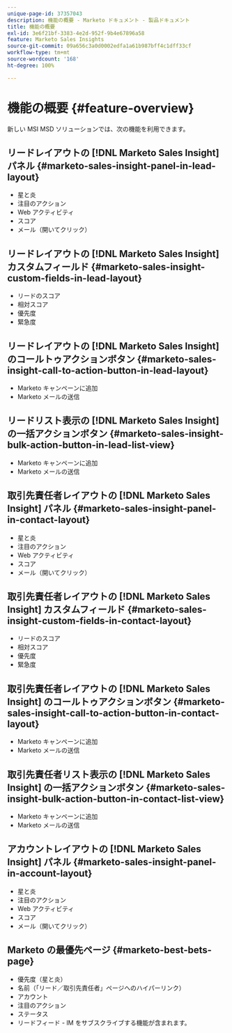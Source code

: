```yaml
---
unique-page-id: 37357043
description: 機能の概要 - Marketo ドキュメント - 製品ドキュメント
title: 機能の概要
exl-id: 3e6f21bf-3383-4e2d-952f-9b4e67896a58
feature: Marketo Sales Insights
source-git-commit: 09a656c3a0d0002edfa1a61b987bff4c1dff33cf
workflow-type: tm+mt
source-wordcount: '168'
ht-degree: 100%

---
```


# 機能の概要 {#feature-overview}

新しい MSI MSD ソリューションでは、次の機能を利用できます。

## リードレイアウトの [!DNL Marketo Sales Insight] パネル  {#marketo-sales-insight-panel-in-lead-layout}

* 星と炎
* 注目のアクション
* Web アクティビティ
* スコア
* メール（開いてクリック）

## リードレイアウトの [!DNL Marketo Sales Insight] カスタムフィールド  {#marketo-sales-insight-custom-fields-in-lead-layout}

* リードのスコア
* 相対スコア
* 優先度
* 緊急度

## リードレイアウトの [!DNL Marketo Sales Insight] のコールトゥアクションボタン  {#marketo-sales-insight-call-to-action-button-in-lead-layout}

* Marketo キャンペーンに追加
* Marketo メールの送信

## リードリスト表示の [!DNL Marketo Sales Insight] の一括アクションボタン  {#marketo-sales-insight-bulk-action-button-in-lead-list-view}

* Marketo キャンペーンに追加
* Marketo メールの送信

## 取引先責任者レイアウトの [!DNL Marketo Sales Insight] パネル  {#marketo-sales-insight-panel-in-contact-layout}

* 星と炎
* 注目のアクション
* Web アクティビティ
* スコア
* メール（開いてクリック）

## 取引先責任者レイアウトの [!DNL Marketo Sales Insight] カスタムフィールド  {#marketo-sales-insight-custom-fields-in-contact-layout}

* リードのスコア
* 相対スコア
* 優先度
* 緊急度

## 取引先責任者レイアウトの [!DNL Marketo Sales Insight] のコールトゥアクションボタン  {#marketo-sales-insight-call-to-action-button-in-contact-layout}

* Marketo キャンペーンに追加
* Marketo メールの送信

## 取引先責任者リスト表示の [!DNL Marketo Sales Insight] の一括アクションボタン  {#marketo-sales-insight-bulk-action-button-in-contact-list-view}

* Marketo キャンペーンに追加
* Marketo メールの送信

## アカウントレイアウトの [!DNL Marketo Sales Insight] パネル {#marketo-sales-insight-panel-in-account-layout}

* 星と炎
* 注目のアクション
* Web アクティビティ
* スコア
* メール（開いてクリック）

## Marketo の最優先ページ {#marketo-best-bets-page}

* 優先度（星と炎）
* 名前（「リード／取引先責任者」ページへのハイパーリンク）
* アカウント
* 注目のアクション
* ステータス
* リードフィード - IM をサブスクライブする機能が含まれます。
